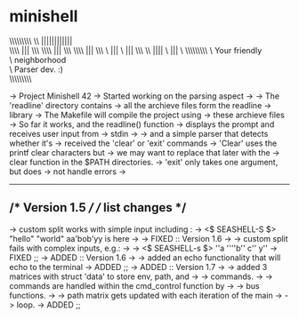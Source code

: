 # minishell

\\\\\\\\\\\\\\\\\\
\\\ |||||||||||| \
\\\\\\\ ||| \\\\\\
\\\\\\\ ||| \\\\\\
\\\\\\\ ||| \\\\\\
\ ||| \ ||| \\\\\\
\\\\ |||| \ ||| \\
\\\\\\\\\\\\\\\\\\
\ Your friendly  \
\ neighborhood   \
\ Parser dev. :) \
\\\\\\\\\\\\\\\\\\

-> Project Minishell 42
-> Started working on the parsing aspect
-> 
-> The 'readline' directory contains
-> all the archieve files form the readline
-> library
-> The Makefile will compile the project using
-> these archieve files
-> So far it works, and the readline() function
-> displays the prompt and receives user input from
-> stdin
->
-> and a simple parser that detects whether it's 
-> received the 'clear' or 'exit' commands
-> 'Clear' uses the printf clear characters but
-> we may want to replace that later with the
-> clear function in the $PATH directories.
-> 'exit' only takes one argument, but does
-> not handle errors
->
  _________________
 /*  Version 1.5 */
/* list changes */
-----------------

-> custom split works with simple input including :
-> <$ SEASHELL-S $> "hello" "world" aa'bob'yy is here
->
-> FIXED :: Version 1.6
-> -> custom split fails with complex inputs, e.g.:
-> -> <$ SEASHELL-s $> ''a ''''b'' c'' y''
-> FIXED ;;
-> ADDED :: Version 1.6
-> -> added an echo functionality that will echo to the terminal
-> ADDED ;;
-> ADDED :: Version 1.7
-> -> added 3 matrices with struct 'data' to store env, path, and
-> ->	commands.
-> -> commands are handled within the cmd_control function by
-> -> 	bus functions.
-> -> path matrix gets updated with each iteration of the main
-> ->	loop.
-> ADDED ;;
